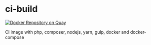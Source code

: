 # ci-build

[![Docker Repository on Quay](https://quay.io/repository/yeebase/ci-build/status "Docker Repository on Quay")](https://quay.io/repository/yeebase/ci-build)

CI image with php, composer, nodejs, yarn, gulp, docker and docker-compose
